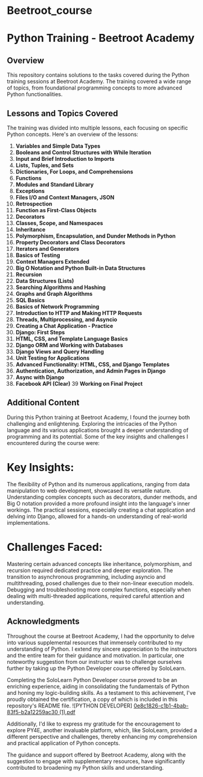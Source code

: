 # Beetroot_course
# Python Training - Beetroot Academy

## Overview
This repository contains solutions to the tasks covered during the Python training sessions at Beetroot Academy. The training covered a wide range of topics, 
from foundational programming concepts to more advanced Python functionalities.

## Lessons and Topics Covered
The training was divided into multiple lessons, each focusing on specific Python concepts. Here's an overview of the lessons:

1. **Variables and Simple Data Types**
2. **Booleans and Control Structures with While Iteration**
3. **Input and Brief Introduction to Imports**
4. **Lists, Tuples, and Sets**
5. **Dictionaries, For Loops, and Comprehensions**
6. **Functions**
7. **Modules and Standard Library**
8. **Exceptions**
9. **Files I/O and Context Managers, JSON**
10. **Retrospection**
11. **Function as First-Class Objects**
12. **Decorators**
13. **Classes, Scope, and Namespaces**
14. **Inheritance**
15. **Polymorphism, Encapsulation, and Dunder Methods in Python**
16. **Property Decorators and Class Decorators**
17. **Iterators and Generators**
18. **Basics of Testing**
19. **Context Managers Extended**
20. **Big O Notation and Python Built-in Data Structures**
21. **Recursion**
22. **Data Structures (Lists)**
23. **Searching Algorithms and Hashing**
24. **Graphs and Graph Algorithms**
25. **SQL Basics**
26. **Basics of Network Programming**
27. **Introduction to HTTP and Making HTTP Requests**
28. **Threads, Multiprocessing, and Asyncio**
29. **Creating a Chat Application - Practice**
30. **Django: First Steps**
31. **HTML, CSS, and Template Language Basics**
32. **Django ORM and Working with Databases**
33. **Django Views and Query Handling**
34. **Unit Testing for Applications**
35. **Advanced Functionality: HTML, CSS, and Django Templates**
36. **Authentication, Authorization, and Admin Pages in Django**
37. **Async with Django**
38. **Facebook API (Clear)**
39 **Working on Final Project**

## Additional Content
During this Python training at Beetroot Academy, I found the journey both challenging and enlightening. Exploring the intricacies of the Python language and its various applications brought a deeper understanding of programming and its potential. Some of the key insights and challenges I encountered during the course were:

# Key Insights:
The flexibility of Python and its numerous applications, ranging from data manipulation to web development, showcased its versatile nature.
Understanding complex concepts such as decorators, dunder methods, and Big O notation provided a more profound insight into the language's inner workings.
The practical sessions, especially creating a chat application and delving into Django, allowed for a hands-on understanding of real-world implementations.
# Challenges Faced:
Mastering certain advanced concepts like inheritance, polymorphism, and recursion required dedicated practice and deeper exploration.
The transition to asynchronous programming, including asyncio and multithreading, posed challenges due to their non-linear execution models.
Debugging and troubleshooting more complex functions, especially when dealing with multi-threaded applications, required careful attention and understanding.

## Acknowledgments
Throughout the course at Beetroot Academy, I had the opportunity to delve into various supplemental resources that immensely contributed to my understanding of Python. 
I extend my sincere appreciation to the instructors and the entire team for their guidance and motivation. In particular, one noteworthy suggestion from our instructor 
was to challenge ourselves further by taking up the Python Developer course offered by SoloLearn.

Completing the SoloLearn Python Developer course proved to be an enriching experience, aiding in consolidating the fundamentals of Python and honing my logic-building 
skills. As a testament to this achievement, I've proudly obtained the certification, a copy of which is included in this repository's README file.
![PYTHON DEVELOPER]
[0e8c1826-c1b1-4bab-83f5-b2a12259ac30 (1).pdf](https://github.com/Fortesacena/Beetroot_course/files/13245554/0e8c1826-c1b1-4bab-83f5-b2a12259ac30.1.pdf)


Additionally, I'd like to express my gratitude for the encouragement to explore PY4E, another invaluable platform, which, like SoloLearn, provided a different 
perspective and challenges, thereby enhancing my comprehension and practical application of Python concepts.

The guidance and support offered by Beetroot Academy, along with the suggestion to engage with supplementary resources, have significantly contributed to broadening 
my Python skills and understanding.

